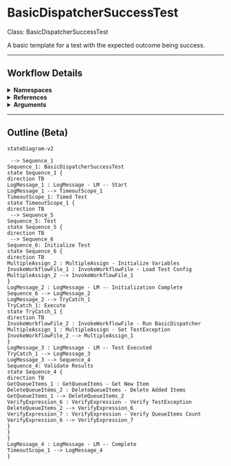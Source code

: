# BasicDispatcherSuccessTest
Class: BasicDispatcherSuccessTest

A basic template for a test with the expected outcome being success.

<hr />

## Workflow Details
<details>
    <summary>
    <b>Namespaces</b>
    </summary>

    - System.Activities
- System.Activities.Statements
- System.Activities.Expressions
- System.Activities.Validation
- System.Activities.XamlIntegration
- Microsoft.VisualBasic
- Microsoft.VisualBasic.Activities
- System
- System.Collections
- System.Collections.Generic
- System.Data
- System.Diagnostics
- System.Drawing
- System.IO
- System.Linq
- System.Net.Mail
- System.Xml
- System.Text
- System.Xml.Linq
- UiPath.Core
- UiPath.Core.Activities
- System.Windows.Markup
- System.Collections.ObjectModel
- System.Runtime.Serialization
- System.Reflection
- System.Linq.Expressions
- UiPath.Testing.Activities
- UiPath.Shared.Activities
- GlobalVariablesNamespace
- GlobalConstantsNamespace
- UiPath.Core.Activities.Orchestrator
- System.Activities.Runtime.Collections


</details>
<details>
    <summary>
    <b>References</b>
    </summary>

    - Microsoft.CSharp
- Microsoft.VisualBasic
- mscorlib
- NPOI
- PresentationCore
- PresentationFramework
- System
- System.Activities
- System.Collections
- System.Collections.Immutable
- System.ComponentModel
- System.ComponentModel.TypeConverter
- System.Configuration.ConfigurationManager
- System.Console
- System.Core
- System.Data
- System.Drawing
- System.Linq
- System.Linq.Expressions
- System.Linq.Parallel
- System.Linq.Queryable
- System.Memory
- System.Memory.Data
- System.ObjectModel
- System.Private.CoreLib
- System.Private.DataContractSerialization
- System.Private.ServiceModel
- System.Private.Uri
- System.Reflection.DispatchProxy
- System.Reflection.Metadata
- System.Reflection.TypeExtensions
- System.Runtime.Serialization
- System.Runtime.Serialization.Formatters
- System.Runtime.Serialization.Primitives
- System.Security.Permissions
- System.ServiceModel
- System.ServiceModel.Activities
- System.Xaml
- System.Xml
- System.Xml.Linq
- UiPath.Excel
- UiPath.Excel.Activities
- UiPath.Mail.Activities
- UiPath.Studio.Constants
- UiPath.System.Activities
- UiPath.System.Activities.Design
- UiPath.System.Activities.ViewModels
- UiPath.Testing.Activities
- UiPath.Workflow
- WindowsBase


</details>
<details>
    <summary>
    <b>Arguments</b>
    </summary>

    <table><tr><th>Name</th><th>Direction</th><th>Type</th><th>Description</th></tr></table>
    
</details>

<hr />

## Outline (Beta)

```mermaid
stateDiagram-v2

 --> Sequence_1
Sequence_1: BasicDispatcherSuccessTest
state Sequence_1 {
direction TB
LogMessage_1 : LogMessage - LM -- Start
LogMessage_1 --> TimeoutScope_1
TimeoutScope_1: Timed Test
state TimeoutScope_1 {
direction TB
 --> Sequence_5
Sequence_5: Test
state Sequence_5 {
direction TB
 --> Sequence_6
Sequence_6: Initialize Test
state Sequence_6 {
direction TB
MultipleAssign_2 : MultipleAssign - Initialize Variables
InvokeWorkflowFile_1 : InvokeWorkflowFile - Load Test Config
MultipleAssign_2 --> InvokeWorkflowFile_1
}
LogMessage_2 : LogMessage - LM -- Initialization Complete
Sequence_6 --> LogMessage_2
LogMessage_2 --> TryCatch_1
TryCatch_1: Execute
state TryCatch_1 {
direction TB
InvokeWorkflowFile_2 : InvokeWorkflowFile - Run BasicDispatcher
MultipleAssign_1 : MultipleAssign - Set TestException
InvokeWorkflowFile_2 --> MultipleAssign_1
}
LogMessage_3 : LogMessage - LM -- Test Executed
TryCatch_1 --> LogMessage_3
LogMessage_3 --> Sequence_4
Sequence_4: Validate Results
state Sequence_4 {
direction TB
GetQueueItems_1 : GetQueueItems - Get New Item
DeleteQueueItems_2 : DeleteQueueItems - Delete Added Items
GetQueueItems_1 --> DeleteQueueItems_2
VerifyExpression_6 : VerifyExpression - Verify TestException
DeleteQueueItems_2 --> VerifyExpression_6
VerifyExpression_7 : VerifyExpression - Verify QueueItems Count
VerifyExpression_6 --> VerifyExpression_7
}
}
}
LogMessage_4 : LogMessage - LM -- Complete
TimeoutScope_1 --> LogMessage_4
}
```
